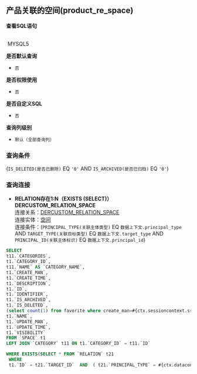 ## 产品关联的空间(product_re_space) <!-- {docsify-ignore-all} -->



<p class="panel-title"><b>查看SQL语句</b></p>
<br>

<el-row>
&nbsp;<el-tag @click="MYSQL5 = true">MYSQL5</el-tag>
</el-row>

<br>
<p class="panel-title"><b>是否默认查询</b></p>

* `否`

<p class="panel-title"><b>是否权限使用</b></p>

* `否`

<p class="panel-title"><b>是否自定义SQL</b></p>

* `否`

<p class="panel-title"><b>查询列级别</b></p>

* `默认（全部查询列）`



### 查询条件

(`IS_DELETED(是否已删除)` EQ `'0'` AND `IS_ARCHIVED(是否已归档)` EQ `'0'`)



### 查询连接
* **RELATION存在1:N（EXISTS (SELECT)）DERCUSTOM_RELATION_SPACE**<br>
连接关系：[DERCUSTOM_RELATION_SPACE](der/DERCUSTOM_RELATION_SPACE)<br>
连接实体：[空间](module/Wiki/space)<br>
连接条件：(`PRINCIPAL_TYPE(关联主体类型)` EQ `数据上下文.principal_type` AND `TARGET_TYPE(关联目标类型)` EQ `数据上下文.target_type` AND `PRINCIPAL_ID(关联主体标识)` EQ `数据上下文.principal_id`)<br>




<el-dialog v-model="MYSQL5" title="MYSQL5">

```sql
SELECT
t11.`CATEGORIES`,
t1.`CATEGORY_ID`,
t11.`NAME` AS `CATEGORY_NAME`,
t1.`CREATE_MAN`,
t1.`CREATE_TIME`,
t1.`DESCRIPTION`,
t1.`ID`,
t1.`IDENTIFIER`,
t1.`IS_ARCHIVED`,
t1.`IS_DELETED`,
(select count(1) from favorite where create_man=#{ctx.sessioncontext.srfpersonid} and OWNER_ID=t1.`ID` ) AS `IS_FAVORITE`,
t1.`NAME`,
t1.`UPDATE_MAN`,
t1.`UPDATE_TIME`,
t1.`VISIBILITY`
FROM `SPACE` t1 
LEFT JOIN `CATEGORY` t11 ON t1.`CATEGORY_ID` = t11.`ID` 

WHERE EXISTS(SELECT * FROM `RELATION` t21 
 WHERE 
 t1.`ID` = t21.`TARGET_ID`  AND  ( t21.`PRINCIPAL_TYPE` = #{ctx.datacontext.principal_type}  AND  t21.`TARGET_TYPE` = #{ctx.datacontext.target_type}  AND  <choose><when test="ctx.datacontext.principal_id !=null ">  t21.`PRINCIPAL_ID` = #{ctx.datacontext.principal_id}  </when><otherwise>1=1</otherwise></choose> ) ) AND ( t1.`IS_DELETED` = 0  AND  t1.`IS_ARCHIVED` = 0 )
```

</el-dialog>

<script>
 const { createApp } = Vue
  createApp({
    data() {
      return {
                MYSQL5 : false
        
      }
    },
    methods: {
    }
  }).use(ElementPlus).mount('#app')
</script>